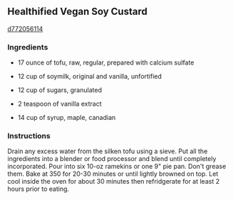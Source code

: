 ## Healthified Vegan Soy Custard

[d772056114](http://www.food.com/recipe/healthified-vegan-soy-custard-425090)

### Ingredients

 - 17 ounce of tofu, raw, regular, prepared with calcium sulfate

 - 12 cup of soymilk, original and vanilla, unfortified

 - 12 cup of sugars, granulated

 - 2 teaspoon of vanilla extract

 - 14 cup of syrup, maple, canadian

### Instructions

Drain any excess water from the silken tofu using a sieve. Put all the ingredients into a blender or food processor and blend until completely incorporated. Pour into six 10-oz ramekins or one 9" pie pan. Don't grease them. Bake at 350 for 20-30 minutes or until lightly browned on top. Let cool inside the oven for about 30 minutes then refridgerate for at least 2 hours prior to eating.